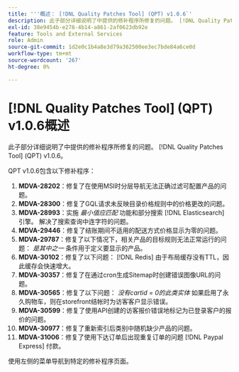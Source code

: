 ```yaml
---
title: '''概述： [!DNL Quality Patches Tool] (QPT) v1.0.6`'
description: 此子部分详细说明了中提供的修补程序所修复的问题。 [!DNL Quality Patches Tool] (QPT) v1.0.6。
exl-id: 38e9454b-e278-4b14-a861-2af0623db92e
feature: Tools and External Services
role: Admin
source-git-commit: 1d2e0c1b4a8e3d79a362500ee3ec7bde84a6ce0d
workflow-type: tm+mt
source-wordcount: '267'
ht-degree: 0%

---
```


# [!DNL Quality Patches Tool] (QPT) v1.0.6概述

此子部分详细说明了中提供的修补程序所修复的问题。 [!DNL Quality Patches Tool] (QPT) v1.0.6。

QPT v1.0.6包含以下修补程序：

1. **MDVA-28202**：修复了在使用MSI时分层导航无法正确过滤可配置产品的问题。
1. **MDVA-28300**：修复了GQL请求未反映目录价格规则中的价格更改的问题。
1. **MDVA-28993**：实施 *最小值应匹配* 功能和部分搜索 [!DNL Elasticsearch] 引擎。 解决了搜索查询中连字符的问题。
1. **MDVA-29446**：修复了结账期间不适用的配送方式价格显示为零的问题。
1. **MDVA-29787**：修复了以下情况下，相关产品的目标规则无法正常运行的问题： *是其中之一* 条件用于定义要显示的产品。
1. **MDVA-30102**：修复了以下问题： [!DNL Redis] 由于布局缓存没有TTL，因此缓存会快速增大。
1. **MDVA-30357**：修复了在通过cron生成Sitemap时创建错误图像URL的问题。
1. **MDVA-30565**：修复了以下问题： *没有cartid = 0的此类实体* 如果启用了永久购物车，则在storefront结帐时为访客客户显示错误。
1. **MDVA-30599**：修复了使用API创建的访客报价错误地标记为已登录客户的报价的问题。
1. **MDVA-30977**：修复了重新索引后类别中随机缺少产品的问题。
1. **MDVA-31006**：修复了使用下达订单后出现重复订单的问题 [!DNL Paypal Express] 付款。

使用左侧的菜单导航到特定的修补程序页面。
